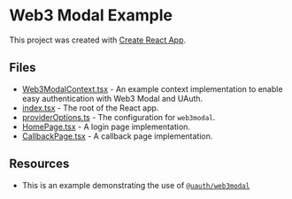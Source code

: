 # Web3 Modal Example

This project was created with [Create React App](https://create-react-app.dev).

## Files

- [Web3ModalContext.tsx](./src/Web3ModalContext.tsx) - An example context implementation to enable easy authentication with Web3 Modal and UAuth.
- [index.tsx](./src/index.tsx) - The root of the React app.
- [providerOptions.ts](./src/providerOptions.ts) - The configuration for `web3modal`.
- [HomePage.tsx](./src/HomePage.tsx) - A login page implementation.
- [CallbackPage.tsx](./src/CallbackPage.tsx) - A callback page implementation.

## Resources

- This is an example demonstrating the use of [`@uauth/web3modal`](../../packages/web3modal)
